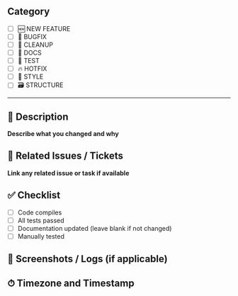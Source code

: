 ## Category
- [ ] 🆕 NEW FEATURE
- [ ] 🐛 BUGFIX
- [ ] 🧹 CLEANUP
- [ ] 📝 DOCS
- [ ] 🧪 TEST
- [ ] 🔥 HOTFIX
- [ ] 🎨 STYLE
- [ ] 🗃️ STRUCTURE

---
## 📝 Description
**Describe what you changed and why**

## 🧾 Related Issues / Tickets
**Link any related issue or task if available**

## ✅ Checklist
- [ ] Code compiles
- [ ] All tests passed
- [ ] Documentation updated (leave blank if not changed) 
- [ ] Manually tested

## 📎 Screenshots / Logs (if applicable)
<!-- Optional visual or terminal output -->

## ⏱ Timezone and Timestamp
_<!-- eg. 15:10 GMT+3, 08.08.2025 -->_
